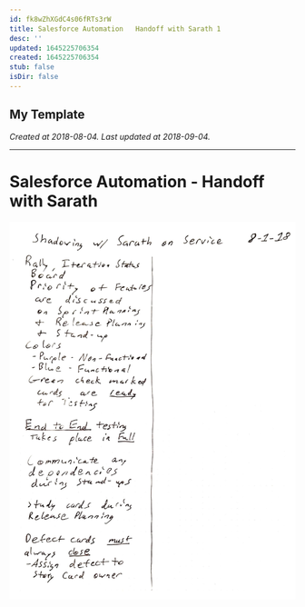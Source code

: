 ```yaml
---
id: fk8wZhXGdC4s06fRTs3rW
title: Salesforce Automation   Handoff with Sarath 1
desc: ''
updated: 1645225706354
created: 1645225706354
stub: false
isDir: false
---
```

My Template
---

_Created at 2018-08-04._
_Last updated at 2018-09-04._




---

# Salesforce Automation - Handoff with Sarath


![RB 2018-08-0414.jpg](assets/RB-2018-08-0414.jpg)

